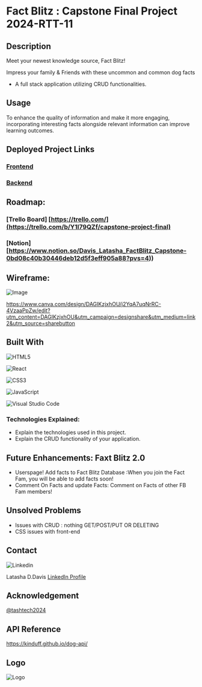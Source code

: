 # Fact Blitz : Capstone Final Project 2024-RTT-11

## Description
Meet your newest knowledge source, Fact Blitz!

Impress your family & Friends with these uncommon and common dog facts

* A full stack application utilizing CRUD functionalities. 

## Usage
To enhance the quality of information and make it more engaging, incorporating interesting facts alongside relevant information can improve learning outcomes.

## Deployed Project Links
### [Frontend](https://github.com/tashtech2024/factblitz-frontend.git)

### [Backend](https://github.com/tashtech2024/factblitz-backend.git)

## Roadmap:
### [Trello Board] [https://trello.com/](https://trello.com/b/Y1I79QZf/capstone-project-final)
### [Notion] [https://www.notion.so/Davis_Latasha_FactBlitz_Capstone-0bd08c40b30446deb12d5f3eff905a88?pvs=4))

## Wireframe:

![Image](https://lh3.googleusercontent.com/pw/AP1GczOb_KnDj9p2g8BDz_o8X4Pjc7PVq80dMxH-DyQlLdGDRQjuiqmP_Oy442v4SBrpquz05GwbQxMx1JDVEc6D96nI_f5bd96rcs1laeMmPTB6gwryR4iAsnHOimxV_ZvbbTZ29w2POLFclt9CEjR8lL9l5rwkFqtlofH93ncJYx6Mh_yCUj8paTyorzPHgyRQ5UA9HaoyY-aSEuZMf1a0oz6Vs64g9qgM3P62Y_9tD6fCDtBGJtGGn3lQ2O-k9PXCkyK4LrZy-4W26upS0gVh9YMFVoXbHDa09JunXdbfTBalxu2HCXu0kWPcQa0KNdkbuAKpTi962jtPPu7rlax9a9K4q8JxkRu5ZF_f9jvLWJNFAhuc5d4ooXTEZ_tCNHOHYIp7m1L0mQVt3bExOl2iRwXXhOXNZz4N9oq7uSU2HM4lLHn1_rFUtPzasWmUualFCm-Y7JHTtrBecOS3GvXDNqyBR8bBZd5vmo7qh7kSEHS26wM_0XSmem9RewltBw6FXY2OLJHCJIGCsHaueRMaZRDEMER-oD3IWIqzyy6CCkpPkm8GvNkuJzUTbcxmC7bu8tvy-dzakwyYDooyg3FfdetRX56aSXW3D7ek0IWebiGKqTG4LVsEUdGY_UjtH9aRI5wMWMcs66umKIOxxcw68txvAl9F0VSMs36OLR-lrp8qwdPSYTGUFuHVHP18LL-jF7zRLThF5AF2sKf_Uk_z4A_Rah6Osy432b23N5J5IWjHB-22DKcoFZHKkks1PuWak27iRmcFf23Jognmt52PVsZe7-ZsJ7gztFRatvFBSL0SN3kHY6xxV7gQxKIgMkhvGyLxC817mY7QaTL5T08fzuPDjL_fIe1KSNZKdNHWVRuFmIRG28EEP1Uj_WY7nfATRREDXvcAqjmF0x37lZmLmU9A1X2wrLtAHvCwmVtE8HWSoxwHtSpMzJSwSB3hjru70BZdS2QAr-7202nMIL4KDtDyTjzjdu-c9Q=w1447-h814-s-no-gm?authuser=0)

https://www.canva.com/design/DAGIKzjxhOU/j2YqA7uqNrRC-4VzaaPpZw/edit?utm_content=DAGIKzjxhOU&utm_campaign=designshare&utm_medium=link2&utm_source=sharebutton

## Built With

![HTML5](https://img.shields.io/badge/html5-%23E34F26.svg?style=for-the-badge&logo=html5&logoColor=white)

![React](https://img.shields.io/badge/React-20232A?style=for-the-badge&logo=react&logoColor=61DAFB)

![CSS3](https://img.shields.io/badge/css3-%231572B6.svg?style=for-the-badge&logo=css3&logoColor=white)

![JavaScript](https://img.shields.io/badge/javascript-%23323330.svg?style=for-the-badge&logo=javascript&logoColor=%23F7DF1E)

![Visual Studio Code](https://img.shields.io/badge/Visual%20Studio%20Code-0078d7.svg?style=for-the-badge&logo=visual-studio-code&logoColor=white)

### Technologies Explained:
* Explain the technologies used in this project. 
* Explain the CRUD functionality of your application.


## Future Enhancements: Faxt Blitz 2.0
* Userspage! Add facts to Fact Blitz Database :When you join the Fact Fam, you will be able to add facts soon! 
* Comment On Facts and update Facts: Comment on Facts of other FB Fam members!

## Unsolved Problems
* Issues with CRUD : nothing GET/POST/PUT OR DELETING 
* CSS issues with front-end

## Contact
![Linkedin](https://img.shields.io/badge/LinkedIn-0077B5?style=for-the-badge&logo=linkedin&logoColor=white)    

Latasha D.Davis
[LinkedIn Profile](https://www.linkedin.com/in/latashaddavis/)

## Acknowledgement
[@tashtech2024](vhttps://github.com/tashtech2024)

## API Reference

https://kinduff.github.io/dog-api/

## Logo
![Logo]( https://lh3.googleusercontent.com/pw/AP1GczNcYGPSFhMm_LoZQVVACxn988N0EUKzUiMGTPhfdaKuEkX6iYZulDaRmsIMO1KXqD2LWj99EFNP9gyTs911ENxM8bCFYDYTu5zX5nmrMNBtBsFuf_Ze6E8tFsYDG1cy0dkU-DSGFdEJpyjG-UraMQHvxp-W8jhNUgeukC4LRYJcM5O8g_LW03fJPIr6VWKETh7Q_1mA7dqdNcvS2WKtxKkYprtu7H9bP9gRq6_jwepto-OpV-gq2mHkL4GT9V5FTgwpMsDsXHEoQJSFRfbDr7kl5Q3ABscn1JWlkYfpzY16LrlwN5cP96uJxsZADijKFbm9fe_xY2VcGtjy6nOYL7ykDH3db23hEbLlExbnSz1ejAwl2BTxI6-LBEBSneYf5mTqKvH9RidUGDVvhNEdYrnHbnX_6yqRzE4BxixCpsNUwqFJvkJJawZ0UWUu7_eAHwCtwcKDD0LtWW5Z5QOyrmIjSQGl35Y-eyJmwgZhPyZZmFhP90PsEsQhRJYZVmvRRGknUS6SZpSsT1-ZHQA4z44D8lBQSEmV389mJ6WthpsXdFLSwMU2kWNS2RdrRJzN6g3xvR71RItmokhgXG1mvlMlBmepqtAhAD28ZDse4Mj0E-YQB4si2NoKz_KvcMiZh055KicmvzvQ-H39bCtXg6Zo3idNcKc6bVIl8l2rNeNjoZUUnn-5X_L9FpR4taBGSGphIFa38PVW273W4fbA6bG8irQpisXbz0rMBq1s3hOTr13q32JHjG4im-6aIxbB4DVMeV5tRgOtvAM5COT8FHL94FT0j0tIS458ZgBoMIw5hskl1zyUHhSQ-geoXP7u1yA1Ps1yQmn4QMN_RcGcziG2ZlIbr1Z1J9oYew8OL0fXrwzD7Bmzcnlh22Riz4OQSPI4jYk-HGWL8zChtYOMqa1QTjcOvb4noaJzBOauj8kTdmX05XPZ40QGC4W41l1UDisA4wv8szboxQeVj9JlDAxuH8AipkzQGw=w789-h393-s-no-gm?authuser=0)



